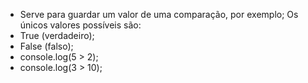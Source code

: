 * Serve para guardar um valor de uma comparação, por exemplo; Os únicos valores possíveis são:
* True (verdadeiro);
* False (falso);
* console.log(5 > 2);
* console.log(3 > 10);

